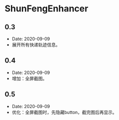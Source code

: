 # ShunFengEnhancer

## 0.3
* Date: 2020-09-09
* 展开所有快递轨迹信息。

## 0.4
* Date: 2020-09-09
* 增加：全屏截图。

## 0.5
* Date: 2020-09-09
* 优化：全屏截图时，先隐藏button，截完图后再显示。